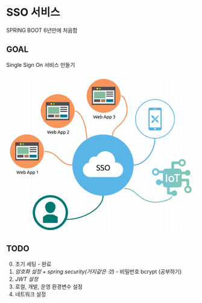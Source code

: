 # SSO 서비스

SPRING BOOT 6년만에 처음함

## GOAL

Single Sign On 서비스 만들기

![SSO-SERVICE](./docs/sso.png)

## TODO

0. 초기 세팅 - 완료
1. _암호화 설정 + spring security(거지같은 것)_ - 비밀번호 bcrypt (공부하기)
2. _JWT 설정_
3. 로컬, 개발, 운영 환경변수 설정
4. 네트워크 설정
